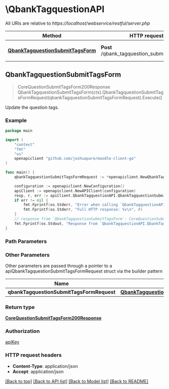 # \QbankTagquestionAPI

All URIs are relative to *https://localhost/webservice/restful/server.php*

Method | HTTP request | Description
------------- | ------------- | -------------
[**QbankTagquestionSubmitTagsForm**](QbankTagquestionAPI.md#QbankTagquestionSubmitTagsForm) | **Post** /qbank_tagquestion_submit_tags_form | Update the question tags.



## QbankTagquestionSubmitTagsForm

> CoreQuestionSubmitTagsForm200Response QbankTagquestionSubmitTagsForm(ctx).QbankTagquestionSubmitTagsFormRequest(qbankTagquestionSubmitTagsFormRequest).Execute()

Update the question tags.



### Example

```go
package main

import (
	"context"
	"fmt"
	"os"
	openapiclient "github.com/joshuapare/moodle-client-go"
)

func main() {
	qbankTagquestionSubmitTagsFormRequest := *openapiclient.NewQbankTagquestionSubmitTagsFormRequest(int32(123), "Formdata_example", int32(123)) // QbankTagquestionSubmitTagsFormRequest | 

	configuration := openapiclient.NewConfiguration()
	apiClient := openapiclient.NewAPIClient(configuration)
	resp, r, err := apiClient.QbankTagquestionAPI.QbankTagquestionSubmitTagsForm(context.Background()).QbankTagquestionSubmitTagsFormRequest(qbankTagquestionSubmitTagsFormRequest).Execute()
	if err != nil {
		fmt.Fprintf(os.Stderr, "Error when calling `QbankTagquestionAPI.QbankTagquestionSubmitTagsForm``: %v\n", err)
		fmt.Fprintf(os.Stderr, "Full HTTP response: %v\n", r)
	}
	// response from `QbankTagquestionSubmitTagsForm`: CoreQuestionSubmitTagsForm200Response
	fmt.Fprintf(os.Stdout, "Response from `QbankTagquestionAPI.QbankTagquestionSubmitTagsForm`: %v\n", resp)
}
```

### Path Parameters



### Other Parameters

Other parameters are passed through a pointer to a apiQbankTagquestionSubmitTagsFormRequest struct via the builder pattern


Name | Type | Description  | Notes
------------- | ------------- | ------------- | -------------
 **qbankTagquestionSubmitTagsFormRequest** | [**QbankTagquestionSubmitTagsFormRequest**](QbankTagquestionSubmitTagsFormRequest.md) |  | 

### Return type

[**CoreQuestionSubmitTagsForm200Response**](CoreQuestionSubmitTagsForm200Response.md)

### Authorization

[apiKey](../README.md#apiKey)

### HTTP request headers

- **Content-Type**: application/json
- **Accept**: application/json

[[Back to top]](#) [[Back to API list]](../README.md#documentation-for-api-endpoints)
[[Back to Model list]](../README.md#documentation-for-models)
[[Back to README]](../README.md)

